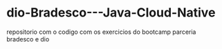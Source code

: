 # dio-Bradesco---Java-Cloud-Native
repositorio com o codigo com os exercicios do bootcamp parceria bradesco e dio
